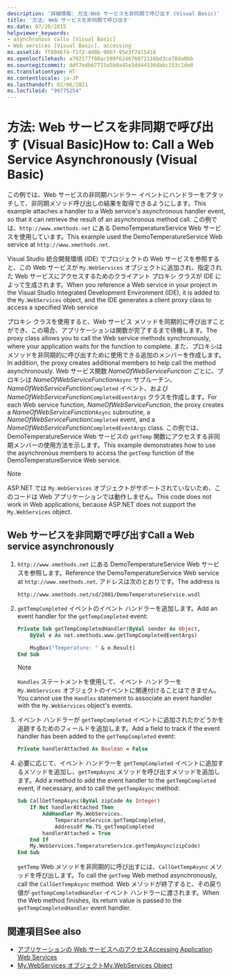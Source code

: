 ```yaml
---
description: '詳細情報: 方法:Web サービスを非同期で呼び出す (Visual Basic)'
title: '方法: Web サービスを非同期で呼び出す'
ms.date: 07/20/2015
helpviewer_keywords:
- asynchronous calls [Visual Basic]
- Web services [Visual Basic], accessing
ms.assetid: ff8046f4-f1f2-4d8b-90b7-95e3f7415418
ms.openlocfilehash: a702177f60ac598f624676072116bd3ce78da0bb
ms.sourcegitcommit: ddf7edb67715a5b9a45e3dd44536dabc153c1de0
ms.translationtype: HT
ms.contentlocale: ja-JP
ms.lasthandoff: 02/06/2021
ms.locfileid: "99775254"
---
```

# <a name="how-to-call-a-web-service-asynchronously-visual-basic"></a><span data-ttu-id="85b02-103">方法: Web サービスを非同期で呼び出す (Visual Basic)</span><span class="sxs-lookup"><span data-stu-id="85b02-103">How to: Call a Web Service Asynchronously (Visual Basic)</span></span>

<span data-ttu-id="85b02-104">この例では、Web サービスの非同期ハンドラー イベントにハンドラーをアタッチして、非同期メソッド呼び出しの結果を取得できるようにします。</span><span class="sxs-lookup"><span data-stu-id="85b02-104">This example attaches a handler to a Web service's asynchronous handler event, so that it can retrieve the result of an asynchronous method call.</span></span> <span data-ttu-id="85b02-105">この例では、`http://www.xmethods.net` にある DemoTemperatureService Web サービスを使用しています。</span><span class="sxs-lookup"><span data-stu-id="85b02-105">This example used the DemoTemperatureService Web service at `http://www.xmethods.net`.</span></span>

<span data-ttu-id="85b02-106">Visual Studio 統合開発環境 (IDE) でプロジェクトの Web サービスを参照すると、この Web サービスが `My.WebServices` オブジェクトに追加され、指定された Web サービスにアクセスするためのクライアント プロキシ クラスが IDE によって生成されます。</span><span class="sxs-lookup"><span data-stu-id="85b02-106">When you reference a Web service in your project in the Visual Studio Integrated Development Environment (IDE), it is added to the `My.WebServices` object, and the IDE generates a client proxy class to access a specified Web service</span></span>

<span data-ttu-id="85b02-107">プロキシ クラスを使用すると、Web サービス メソッドを同期的に呼び出すことができ、この場合、アプリケーションは関数が完了するまで待機します。</span><span class="sxs-lookup"><span data-stu-id="85b02-107">The proxy class allows you to call the Web service methods synchronously, where your application waits for the function to complete.</span></span> <span data-ttu-id="85b02-108">また、プロキシはメソッドを非同期的に呼び出すために使用できる追加のメンバーを作成します。</span><span class="sxs-lookup"><span data-stu-id="85b02-108">In addition, the proxy creates additional members to help call the method asynchronously.</span></span> <span data-ttu-id="85b02-109">Web サービス関数 *NameOfWebServiceFunction* ごとに、プロキシは *NameOfWebServiceFunction*`Async` サブルーチン、*NameOfWebServiceFunction*`Completed` イベント、および *NameOfWebServiceFunction*`CompletedEventArgs` クラスを作成します。</span><span class="sxs-lookup"><span data-stu-id="85b02-109">For each Web service function, *NameOfWebServiceFunction*, the proxy creates a *NameOfWebServiceFunction*`Async` subroutine, a *NameOfWebServiceFunction*`Completed` event, and a *NameOfWebServiceFunction*`CompletedEventArgs` class.</span></span> <span data-ttu-id="85b02-110">この例では、DemoTemperatureService Web サービスの `getTemp` 関数にアクセスする非同期メンバーの使用方法を示します。</span><span class="sxs-lookup"><span data-stu-id="85b02-110">This example demonstrates how to use the asynchronous members to access the `getTemp` function of the DemoTemperatureService Web service.</span></span>

> [!NOTE]
> <span data-ttu-id="85b02-111">ASP.NET では `My.WebServices` オブジェクトがサポートされていないため、このコードは Web アプリケーションでは動作しません。</span><span class="sxs-lookup"><span data-stu-id="85b02-111">This code does not work in Web applications, because ASP.NET does not support the `My.WebServices` object.</span></span>

## <a name="call-a-web-service-asynchronously"></a><span data-ttu-id="85b02-112">Web サービスを非同期で呼び出す</span><span class="sxs-lookup"><span data-stu-id="85b02-112">Call a Web service asynchronously</span></span>

1. <span data-ttu-id="85b02-113">`http://www.xmethods.net` にある DemoTemperatureService Web サービスを参照します。</span><span class="sxs-lookup"><span data-stu-id="85b02-113">Reference the DemoTemperatureService Web service at `http://www.xmethods.net`.</span></span> <span data-ttu-id="85b02-114">アドレスは次のとおりです。</span><span class="sxs-lookup"><span data-stu-id="85b02-114">The address is</span></span>

    ```http
    http://www.xmethods.net/sd/2001/DemoTemperatureService.wsdl
    ```

2. <span data-ttu-id="85b02-115">`getTempCompleted` イベントのイベント ハンドラーを追加します。</span><span class="sxs-lookup"><span data-stu-id="85b02-115">Add an event handler for the `getTempCompleted` event:</span></span>

    ```vb
    Private Sub getTempCompletedHandler(ByVal sender As Object,
        ByVal e As net.xmethods.www.getTempCompletedEventArgs)

        MsgBox("Temperature: " & e.Result)
    End Sub
    ```

    > [!NOTE]
    > <span data-ttu-id="85b02-116">`Handles` ステートメントを使用して、イベント ハンドラーを `My.WebServices` オブジェクトのイベントに関連付けることはできません。</span><span class="sxs-lookup"><span data-stu-id="85b02-116">You cannot use the `Handles` statement to associate an event handler with the `My.WebServices` object's events.</span></span>

3. <span data-ttu-id="85b02-117">イベント ハンドラーが `getTempCompleted` イベントに追加されたかどうかを追跡するためのフィールドを追加します。</span><span class="sxs-lookup"><span data-stu-id="85b02-117">Add a field to track if the event handler has been added to the `getTempCompleted` event:</span></span>

    ```vb
    Private handlerAttached As Boolean = False
    ```

4. <span data-ttu-id="85b02-118">必要に応じて、イベント ハンドラーを `getTempCompleted` イベントに追加するメソッドを追加し、`getTempAsync` メソッドを呼び出すメソッドを追加します。</span><span class="sxs-lookup"><span data-stu-id="85b02-118">Add a method to add the event handler to the `getTempCompleted` event, if necessary, and to call the `getTempAsync` method:</span></span>

    ```vb
    Sub CallGetTempAsync(ByVal zipCode As Integer)
        If Not handlerAttached Then
            AddHandler My.WebServices.
                TemperatureService.getTempCompleted,
                AddressOf Me.TS_getTempCompleted
            handlerAttached = True
        End If
        My.WebServices.TemperatureService.getTempAsync(zipCode)
    End Sub
    ```

    <span data-ttu-id="85b02-119">`getTemp` Web メソッドを非同期的に呼び出すには、`CallGetTempAsync` メソッドを呼び出します。</span><span class="sxs-lookup"><span data-stu-id="85b02-119">To call the `getTemp` Web method asynchronously, call the `CallGetTempAsync` method.</span></span> <span data-ttu-id="85b02-120">Web メソッドが終了すると、その戻り値が `getTempCompletedHandler` イベント ハンドラーに渡されます。</span><span class="sxs-lookup"><span data-stu-id="85b02-120">When the Web method finishes, its return value is passed to the `getTempCompletedHandler` event handler.</span></span>

## <a name="see-also"></a><span data-ttu-id="85b02-121">関連項目</span><span class="sxs-lookup"><span data-stu-id="85b02-121">See also</span></span>

- [<span data-ttu-id="85b02-122">アプリケーションの Web サービスへのアクセス</span><span class="sxs-lookup"><span data-stu-id="85b02-122">Accessing Application Web Services</span></span>](accessing-application-web-services.md)
- [<span data-ttu-id="85b02-123">My.WebServices オブジェクト</span><span class="sxs-lookup"><span data-stu-id="85b02-123">My.WebServices Object</span></span>](../../language-reference/objects/my-webservices-object.md)
